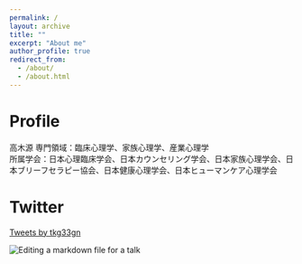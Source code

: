 ```yaml
---
permalink: /
layout: archive
title: ""
excerpt: "About me"
author_profile: true
redirect_from: 
  - /about/
  - /about.html
---
```


# Profile
高木源 
専門領域：臨床心理学、家族心理学、産業心理学  
所属学会：日本心理臨床学会、日本カウンセリング学会、日本家族心理学会、日本ブリーフセラピー協会、日本健康心理学会、日本ヒューマンケア心理学会  

# Twitter
<a class="twitter-timeline" data-width="600" data-height="500" href="https://twitter.com/tkg33gn?ref_src=twsrc%5Etfw">Tweets by tkg33gn</a> <script async src="https://platform.twitter.com/widgets.js" charset="utf-8"></script>

![Editing a markdown file for a talk](/files/top_1.png)
